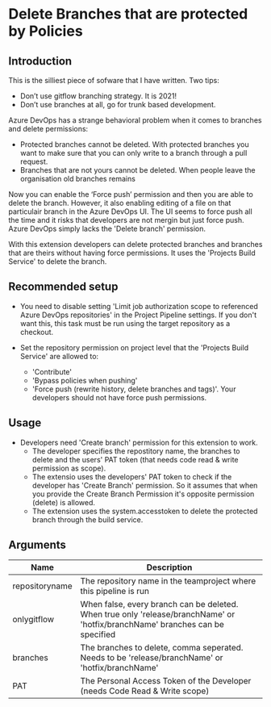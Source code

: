 # Delete Branches that are protected by Policies

## Introduction

This is the silliest piece of sofware that I have written.
Two tips:

- Don’t use gitflow branching strategy. It is 2021!
- Don’t use branches at all, go for trunk based development.

Azure DevOps has a strange behavioral problem when it comes to branches and delete permissions:
- Protected branches cannot be deleted. With protected branches you want to make sure that you can only write to a branch through a pull request.
- Branches that are not yours cannot be deleted. When people leave the organisation old branches remains

Now you can enable the ‘Force push’ permission and then you are able to delete the branch. However, it also enabling editing of a file on that particulair branch in the Azure DevOps UI. The UI seems to force push all the time and it risks that developers are not mergin but just force push. Azure DevOps simply lacks the 'Delete branch' permission.

With this extension developers can delete protected branches and branches that are theirs without having force permissions. It uses the 'Projects Build Service' to delete the branch.

## Recommended setup

- You need to disable setting 'Limit job authorization scope to referenced Azure DevOps repositories' in the Project Pipeline settings. If you don't want this, this task must be run using the target repository as a checkout.

- Set the repository permission on project level that the 'Projects Build Service' are allowed to:
  - 'Contribute'
  - 'Bypass policies when pushing'
  - 'Force push (rewrite history, delete branches and tags)'. Your developers should not have force push permissions.

## Usage

- Developers need 'Create branch' permission for this extension to work.
  - The developer specifies the repostitory name, the branches to delete and the users' PAT token (that needs code read & write permission as scope).
  - The extensio uses the developers' PAT token to check if the developer has 'Create Branch' permission. So it assumes that when you provide the Create Branch Permission it's opposite permission (delete) is allowed.
  - The extension uses the system.accesstoken to delete the protected branch through the build service.

## Arguments

| Name                        | Description                                                                                                    |
| --------------------------- | -------------------------------------------------------------------------------------------------------------- |
| repositoryname | The repository name in the teamproject where this pipeline is run |
| onlygitflow | When false, every branch can be deleted. When true only 'release/branchName' or 'hotfix/branchName' branches can be specified |
| branches |  The branches to delete, comma seperated. Needs to be 'release/branchName' or 'hotfix/branchName' |
| PAT | The Personal Access Token of the Developer (needs Code Read & Write scope) |
